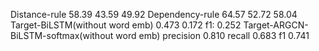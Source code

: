 Distance-rule 58.39 43.59 49.92
Dependency-rule 64.57 52.72 58.04
Target-BiLSTM(without word emb) 0.473 0.172 f1: 0.252
Target-ARGCN-BiLSTM-softmax(without word emb) precision 0.810 recall 0.683 f1 0.741